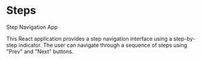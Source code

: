 # Steps

Step Navigation App

This React application provides a step navigation interface using a step-by-step indicator. The user can navigate through a sequence of steps using "Prev" and "Next" buttons.
